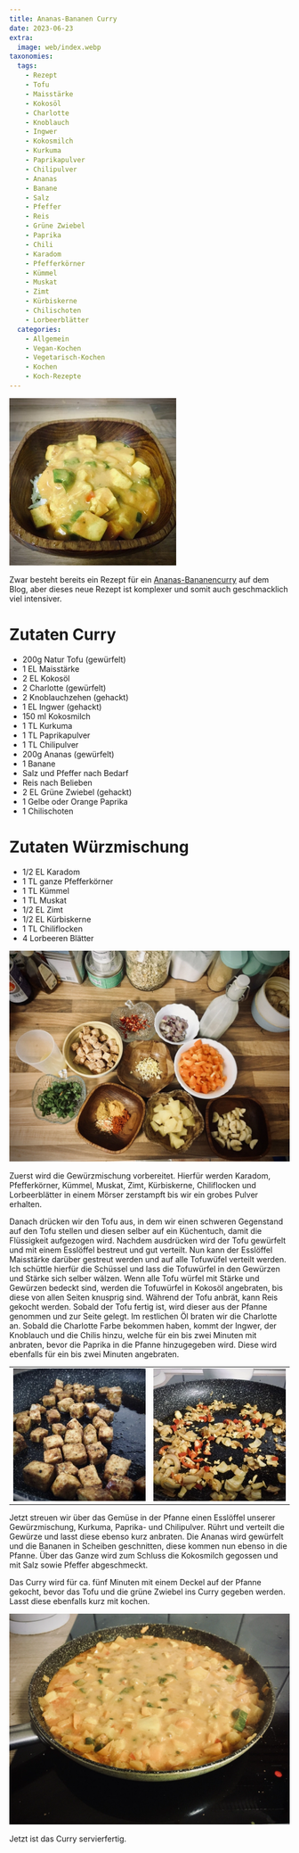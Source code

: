 ```yaml
---
title: Ananas-Bananen Curry
date: 2023-06-23
extra:
  image: web/index.webp
taxonomies:
  tags:
    - Rezept
    - Tofu
    - Maisstärke
    - Kokosöl
    - Charlotte
    - Knoblauch
    - Ingwer
    - Kokosmilch
    - Kurkuma
    - Paprikapulver
    - Chilipulver
    - Ananas
    - Banane
    - Salz
    - Pfeffer
    - Reis
    - Grüne Zwiebel
    - Paprika
    - Chili
    - Karadom
    - Pfefferkörner
    - Kümmel
    - Muskat
    - Zimt
    - Kürbiskerne
    - Chilischoten
    - Lorbeerblätter
  categories:
    - Allgemein
    - Vegan-Kochen
    - Vegetarisch-Kochen
    - Kochen
    - Koch-Rezepte
---
```

[![Eine Holzschale mit Tofu, Reis, Bananen und Ananas Curry](web/index-thumb.webp)](web/index.webp)

Zwar besteht bereits ein Rezept für ein [Ananas-Bananencurry](/articles/banana-pineapple-curry-mit-reis-in-schnell-2018-12-18/) auf dem Blog, aber dieses neue Rezept ist komplexer und somit auch geschmacklich viel intensiver.

<!-- more -->

# Zutaten Curry
* 200g Natur Tofu (gewürfelt)
* 1 EL Maisstärke
* 2 EL Kokosöl
* 2 Charlotte (gewürfelt)
* 2 Knoblauchzehen (gehackt)
* 1 EL Ingwer (gehackt)
* 150 ml Kokosmilch
* 1 TL Kurkuma
* 1 TL Paprikapulver
* 1 TL Chilipulver
* 200g Ananas (gewürfelt)
* 1 Banane
* Salz und Pfeffer nach Bedarf
* Reis nach Belieben
* 2 EL Grüne Zwiebel (gehackt)
* 1 Gelbe oder Orange Paprika
* 1 Chilischoten

# Zutaten Würzmischung
* 1/2 EL Karadom
* 1 TL ganze Pfefferkörner
* 1 TL Kümmel
* 1 TL Muskat
* 1/2 EL Zimt
* 1/2 EL Kürbiskerne
* 1 TL Chiliflocken
* 4 Lorbeeren Blätter

[![Arbeitsplatte mit unterschiedlichen Behälter und Schüssel, welch die Zutaten beinhalten](web/IMG_1367.webp)](web/IMG_1367.webp)

Zuerst wird die Gewürzmischung vorbereitet. Hierfür werden Karadom, Pfefferkörner, Kümmel, Muskat, Zimt, Kürbiskerne, Chiliflocken und Lorbeerblätter in einem Mörser zerstampft bis wir ein grobes Pulver erhalten.

Danach drücken wir den Tofu aus, in dem wir einen schweren Gegenstand auf den Tofu stellen und diesen selber auf ein Küchentuch, damit die Flüssigkeit aufgezogen wird. 
Nachdem ausdrücken wird der Tofu gewürfelt und mit einem Esslöffel bestreut und gut verteilt. Nun kann der Esslöffel Maisstärke darüber gestreut werden und auf alle Tofuwüfel verteilt werden. Ich schüttle hierfür die Schüssel und lass die Tofuwürfel in den Gewürzen und Stärke sich selber wälzen. Wenn alle Tofu würfel mit Stärke und Gewürzen bedeckt sind, werden die Tofuwürfel in Kokosöl angebraten, bis diese von allen Seiten knusprig sind.
Während der Tofu anbrät, kann Reis gekocht werden.
Sobald der Tofu fertig ist, wird dieser aus der Pfanne genommen und zur Seite gelegt. Im restlichen Öl braten wir die Charlotte an. Sobald die Charlotte Farbe bekommen haben, kommt der Ingwer, der Knoblauch und die Chilis hinzu, welche für ein bis zwei Minuten mit anbraten, bevor die Paprika in die Pfanne hinzugegeben wird. Diese wird ebenfalls für ein bis zwei Minuten angebraten.

|||
:--:|:--:
[![Pfanne in der Tofuwürfel anbraten](web/IMG_1369-thumb.webp)](web/IMG_1369.webp)|[![Pfanne in der Zwiebel, knoblauch und Chilis geröstet werden](web/IMG_1372-thumb.webp)](web/IMG_1372.webp)

Jetzt streuen wir über das Gemüse in der Pfanne einen Esslöffel unserer Gewürzmischung, Kurkuma, Paprika- und Chilipulver. Rührt und verteilt die Gewürze und lasst diese ebenso kurz anbraten.
Die Ananas wird gewürfelt und die Bananen in Scheiben geschnitten, diese kommen nun ebenso in die Pfanne. Über das Ganze wird zum Schluss die Kokosmilch gegossen und mit Salz sowie Pfeffer abgeschmeckt.

Das Curry wird für ca. fünf Minuten mit einem Deckel auf der Pfanne gekocht, bevor das Tofu und die grüne Zwiebel ins Curry gegeben werden. Lasst diese ebenfalls kurz mit kochen.

[![Foto einer Pfanne in der das Curry kocht](web/IMG_1374.webp)](web/IMG_1374.webp)

Jetzt ist das Curry servierfertig.
